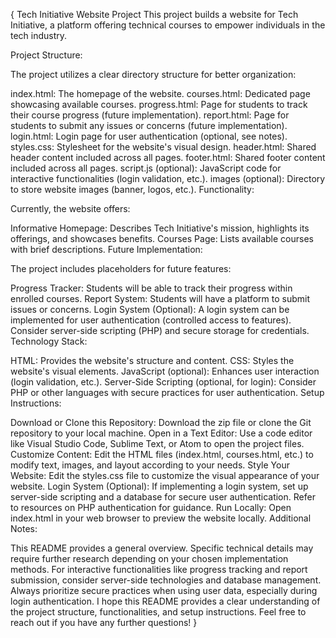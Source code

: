 {
    Tech Initiative Website Project
This project builds a website for Tech Initiative, a platform offering technical courses to empower individuals in the tech industry.

Project Structure:

The project utilizes a clear directory structure for better organization:

index.html: The homepage of the website.
courses.html: Dedicated page showcasing available courses.
progress.html: Page for students to track their course progress (future implementation).
report.html: Page for students to submit any issues or concerns (future implementation).
login.html: Login page for user authentication (optional, see notes).
styles.css: Stylesheet for the website's visual design.
header.html: Shared header content included across all pages.
footer.html: Shared footer content included across all pages.
script.js (optional): JavaScript code for interactive functionalities (login validation, etc.).
images (optional): Directory to store website images (banner, logos, etc.).
Functionality:

Currently, the website offers:

Informative Homepage: Describes Tech Initiative's mission, highlights its offerings, and showcases benefits.
Courses Page: Lists available courses with brief descriptions.
Future Implementation:

The project includes placeholders for future features:

Progress Tracker: Students will be able to track their progress within enrolled courses.
Report System: Students will have a platform to submit issues or concerns.
Login System (Optional): A login system can be implemented for user authentication (controlled access to features). Consider server-side scripting (PHP) and secure storage for credentials.
Technology Stack:

HTML: Provides the website's structure and content.
CSS: Styles the website's visual elements.
JavaScript (optional): Enhances user interaction (login validation, etc.).
Server-Side Scripting (optional, for login): Consider PHP or other languages with secure practices for user authentication.
Setup Instructions:

Download or Clone this Repository: Download the zip file or clone the Git repository to your local machine.
Open in a Text Editor: Use a code editor like Visual Studio Code, Sublime Text, or Atom to open the project files.
Customize Content: Edit the HTML files (index.html, courses.html, etc.) to modify text, images, and layout according to your needs.
Style Your Website: Edit the styles.css file to customize the visual appearance of your website.
Login System (Optional): If implementing a login system, set up server-side scripting and a database for secure user authentication. Refer to resources on PHP authentication for guidance.
Run Locally: Open index.html in your web browser to preview the website locally.
Additional Notes:

This README provides a general overview. Specific technical details may require further research depending on your chosen implementation methods.
For interactive functionalities like progress tracking and report submission, consider server-side technologies and database management.
Always prioritize secure practices when using user data, especially during login authentication.
I hope this README provides a clear understanding of the project structure, functionalities, and setup instructions. Feel free to reach out if you have any further questions!
}
